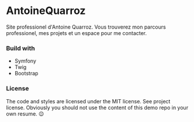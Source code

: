 # AntoineQuarroz #

Site professionel d'Antoine Quarroz. Vous trouverez mon parcours professionel, mes projets et un espace pour me contacter.

### Build with ###

- Symfony
- Twig
- Bootstrap

### License ###

The code and styles are licensed under the MIT license. See project license. Obviously you should not use the content of this demo repo in your own resume. 😉
